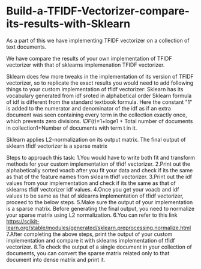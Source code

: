 # Build-a-TFIDF-Vectorizer-compare-its-results-with-Sklearn

As a part of this we have implementing TFIDF vectorizer on a collection of text documents.

We have compare the results of your own implementation of TFIDF vectorizer with that of sklearns implemenation TFIDF vectorizer.

Sklearn does few more tweaks in the implementation of its version of TFIDF vectorizer, so to replicate the exact results you would need to add following things to your custom implementation of tfidf vectorizer:
Sklearn has its vocabulary generated from idf sroted in alphabetical order
Sklearn formula of idf is different from the standard textbook formula. Here the constant "1" is added to the numerator and denominator of the idf as if an extra document was seen containing every term in the collection exactly once, which prevents zero divisions.
𝐼𝐷𝐹(𝑡)=1+log𝑒1 + Total number of documents in collection1+Number of documents with term t in it.
 

Sklearn applies L2-normalization on its output matrix.
The final output of sklearn tfidf vectorizer is a sparse matrix

Steps to approach this task:
1.You would have to write both fit and transform methods for your custom implementation of tfidf vectorizer.
2.Print out the alphabetically sorted voacb after you fit your data and check if its the same as that of the feature names from sklearn tfidf vectorizer.
3.Print out the idf values from your implementation and check if its the same as that of sklearns tfidf vectorizer idf values.
4.Once you get your voacb and idf values to be same as that of sklearns implementation of tfidf vectorizer, proceed to the below steps.
5.Make sure the output of your implementation is a sparse matrix. Before generating the final output, you need to normalize your sparse matrix using L2 normalization. 6.You can refer to this link https://scikit-learn.org/stable/modules/generated/sklearn.preprocessing.normalize.html
7.After completing the above steps, print the output of your custom implementation and compare it with sklearns implementation of tfidf vectorizer.
8.To check the output of a single document in your collection of documents, you can convert the sparse matrix related only to that document into dense matrix and print it.
